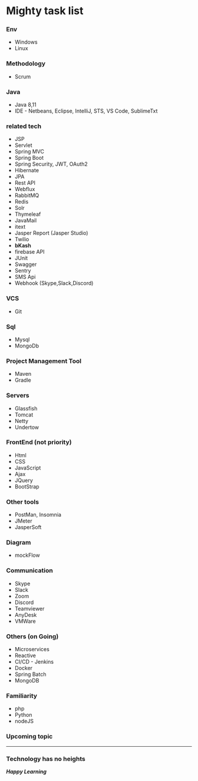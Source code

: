 # Mighty task list

### Env
* Windows
* Linux

### Methodology
* Scrum

### Java
* Java 8,11
* IDE - Netbeans, Eclipse, IntelliJ, STS, VS Code, SublimeTxt

### related tech
* JSP
* Servlet
* Spring MVC
* Spring Boot
* Spring Security, JWT, OAuth2
* Hibernate
* JPA
* Rest API
* Webflux
* RabbitMQ
* Redis
* Solr
* Thymeleaf
* JavaMail
* itext
* Jasper Report (Jasper Studio)
* Twilio
* **bKash**
* firebase API
* JUnit
* Swagger
* Sentry
* SMS Api
* Webhook (Skype,Slack,Discord)


### VCS
* Git

### Sql
* Mysql
* MongoDb

### Project Management Tool
* Maven
* Gradle

### Servers
* Glassfish
* Tomcat
* Netty
* Undertow

### FrontEnd (not priority)
* Html
* CSS
* JavaScript
* Ajax
* JQuery
* BootStrap

### Other tools
* PostMan, Insomnia
* JMeter
* JasperSoft

### Diagram
* mockFlow

### Communication 
* Skype
* Slack
* Zoom
* Discord
* Teamviewer
* AnyDesk
* VMWare

### Others (on Going)
* Microservices
* Reactive
* CI/CD - Jenkins
* Docker
* Spring Batch
* MongoDB


### Familiarity
* php
* Python
* nodeJS

### Upcoming topic

--------------------




### Technology has no heights
***Happy Learning***
